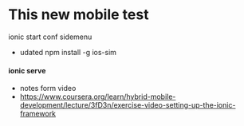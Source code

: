 # This new mobile test
ionic start conf sidemenu

- udated npm install -g ios-sim


#### ionic serve

- notes form video
- https://www.coursera.org/learn/hybrid-mobile-development/lecture/3fD3n/exercise-video-setting-up-the-ionic-framework
